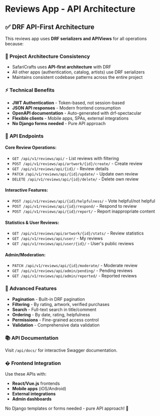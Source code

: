 # Reviews App - API Architecture

## ✅ **DRF API-First Architecture**

This reviews app uses **DRF serializers and APIViews** for all operations because:

### 🎯 **Project Architecture Consistency**
- SafariCrafts uses **API-first architecture** with DRF
- All other apps (authentication, catalog, artists) use DRF serializers
- Maintains consistent codebase patterns across the entire project

### ⚡ **Technical Benefits**
- **JWT Authentication** - Token-based, not session-based
- **JSON API responses** - Modern frontend consumption
- **OpenAPI documentation** - Auto-generated with drf-spectacular
- **Flexible clients** - Mobile apps, SPAs, external integrations
- **No Django forms needed** - Pure API approach

### 🚀 **API Endpoints**

#### **Core Review Operations:**
- `GET /api/v1/reviews/api/` - List reviews with filtering
- `POST /api/v1/reviews/api/artwork/{id}/create/` - Create review
- `GET /api/v1/reviews/api/{id}/` - Review details
- `PATCH /api/v1/reviews/api/{id}/update/` - Update own review
- `DELETE /api/v1/reviews/api/{id}/delete/` - Delete own review

#### **Interactive Features:**
- `POST /api/v1/reviews/api/{id}/helpfulness/` - Vote helpful/not helpful
- `POST /api/v1/reviews/api/{id}/respond/` - Respond to review
- `POST /api/v1/reviews/api/{id}/report/` - Report inappropriate content

#### **Statistics & User Reviews:**
- `GET /api/v1/reviews/api/artwork/{id}/stats/` - Review statistics
- `GET /api/v1/reviews/api/user/` - My reviews
- `GET /api/v1/reviews/api/user/{id}/` - User's public reviews

#### **Admin/Moderation:**
- `PATCH /api/v1/reviews/api/{id}/moderate/` - Moderate review
- `GET /api/v1/reviews/api/admin/pending/` - Pending reviews
- `GET /api/v1/reviews/api/admin/reported/` - Reported reviews

### 🔧 **Advanced Features**
- **Pagination** - Built-in DRF pagination
- **Filtering** - By rating, artwork, verified purchases
- **Search** - Full-text search in title/comment
- **Ordering** - By date, rating, helpfulness
- **Permissions** - Fine-grained access control
- **Validation** - Comprehensive data validation

### 📚 **API Documentation**
Visit `/api/docs/` for interactive Swagger documentation.

### � **Frontend Integration**
Use these APIs with:
- **React/Vue.js** frontends
- **Mobile apps** (iOS/Android)
- **External integrations**
- **Admin dashboards**

No Django templates or forms needed - pure API approach! 🎯
